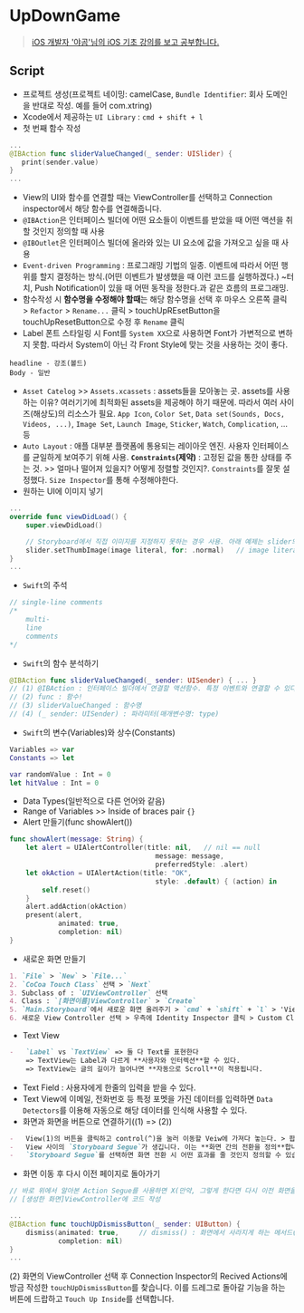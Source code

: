 # UpDownGame

> [iOS 개발자 '야곰'님의 iOS 기초 강의를 보고 공부합니다.](https://blog.yagom.net/category/ios-dev/ios-for-starter/)

## Script

-   프로젝트 생성(프로젝트 네이밍: camelCase, `Bundle Identifier`: 회사 도메인을 반대로 작성. 예를 들어 com.xtring)
-   Xcode에서 제공하는 `UI Library` : `cmd + shift + l`
-   첫 번째 함수 작성

```swift
...
@IBAction func sliderValueChanged(_ sender: UISlider) {
   print(sender.value)
}
...
```

-   View의 UI와 함수를 연결할 때는 ViewController를 선택하고 Connection inspector에서 해당 함수를 연결해줍니다.
-   `@IBAction`은 인터페이스 빌더에 어떤 요소들이 이벤트를 받았을 때 어떤 액션을 취할 것인지 정의할 때 사용
-   `@IBOutlet`은 인터페이스 빌더에 올라와 있는 UI 요소에 값을 가져오고 싶을 때 사용
-   `Event-driven Programming` : 프로그래밍 기법의 일종. 이벤트에 따라서 어떤 행위를 할지 결정하는 방식.(어떤 이벤트가 발생했을 때 이런 코드를 실행하겠다.) ~터치, Push Notification이 있을 때 어떤 동작을 정한다.과 같은 흐름의 프로그래밍.
-   함수작성 시 **함수명을 수정해야 할때**는 해당 함수명을 선택 후 마우스 오른쪽 클릭 > `Refactor` > `Rename...` 클릭 > touchUpREsetButton을 touchUpResetButton으로 수정 후 `Rename` 클릭
-   Label 폰트 스타일링 시 Font를 `System XX`으로 사용하면 Font가 가변적으로 변하지 못함. 따라서 System이 아닌 각 Front Style에 맞는 것을 사용하는 것이 좋다.

```
headline - 강조(볼드)
Body - 일반
```

-   `Asset Catelog` >> `Assets.xcassets` : assets들을 모아놓는 곳. assets를 사용하는 이유? 여러기기에 최적화된 assets을 제공해야 하기 때문에. 따라서 여러 사이즈(해상도)의 리소스가 필요. `App Icon`, `Color Set`, `Data set(Sounds, Docs, Videos, ...)`, `Image Set`, `Launch Image`, `Sticker`, `Watch`, `Complication`, ... 등
-   `Auto Layout` : 애플 대부분 플랫폼에 통용되는 레이아웃 엔진. 사용자 인터페이스를 균일하게 보여주기 위해 사용. **`Constraints`(제약)** : 고정된 값을 통한 상태를 주는 것. >> 얼마나 떨어져 있을지? 어떻게 정렬할 것인지?. `Constraints`를 잘못 설정했다. `Size Inspector`를 통해 수정해야한다.
-   원하는 UI에 이미지 넣기

```swift
...
override func viewDidLoad() {
    super.viewDidLoad()

    // Storyboard에서 직접 이미지를 지정하지 못하는 경우 사용. 아래 예제는 slider의 thumb 이미지를 변경하는 것
    slider.setThumbImage(image literal, for: .normal)   // image literal을 통해 이미지를 지정
}
...
```

-   `Swift`의 주석

```swift
// single-line comments
/*
    multi-
    line
    comments
*/
```

-   `Swift`의 함수 분석하기

```swift
@IBAction func sliderValueChanged(_ sender: UISender) { ... }
// (1) @IBAction : 인터페이스 빌더에서 연결할 액션함수. 특정 이벤트와 연결할 수 있다.
// (2) func : 함수!
// (3) sliderValueChanged : 함수명
// (4) (_ sender: UISender) : 파라미터(매개변수명: type)
```

-   `Swift`의 변수(Variables)와 상수(Constants)

```swift
Variables => var
Constants => let

var randomValue : Int = 0
let hitValue : Int = 0
```

-   Data Types(일반적으로 다른 언어와 같음)
-   Range of Variables >> Inside of braces pair `{}`
-   Alert 만들기(func showAlert())

```swift
func showAlert(message: String) {
    let alert = UIAlertController(title: nil,   // nil == null
                                    message: message,
                                    preferredStyle: .alert)
    let okAction = UIAlertAction(title: "OK",
                                    style: .default) { (action) in
        self.reset()
    }
    alert.addAction(okAction)
    present(alert,
            animated: true,
            completion: nil)
}
```

-   새로운 화면 만들기

```markdown
1. `File` > `New` > `File...`
2. `CoCoa Touch Class` 선택 > `Next`
3. Subclass of : `UIViewController` 선택
4. Class : `[화면이름]ViewController` > `Create`
5. `Main.Storyboard`에서 새로운 화면 올려주기 > `cmd` + `shift` + `l` > 'View Controller' 검색 > 드래그해서 원하는 위치에 드랍
6. 새로운 View Controller 선택 > 우측에 Identity Inspector 클릭 > Custom Class의 Class: `방금 만든 View Controller` 선택
```

-   Text View

```markdown
-   `Label` vs `TextView` => 둘 다 Text를 표현한다
    => TextView는 Label과 다르게 **사용자와 인터렉션**할 수 있다.
    => TextView는 글의 길이가 늘어나면 **자동으로 Scroll**이 적용됩니다.
```

-   Text Field : 사용자에게 한줄의 입력을 받을 수 있다.
-   Text View에 이메일, 전화번호 등 특정 포멧을 가진 데이터를 입력하면 `Data Detectors`를 이용해 자동으로 해당 데이터를 인식해 사용할 수 있다.
-   화면과 화면을 버튼으로 연결하기((1) => (2))

```markdown
-   View(1)의 버튼을 클릭하고 control(^)을 눌러 이동할 Veiw에 가져다 놓는다. > 팝업의 `Action Segue` 중 하나를 선택(예제에서는 `Present Modally` 선택)
-   View 사이의 `Storyboard Segue`가 생깁니다. 이는 **화면 간의 전환을 정의**합니다.
-   `Storyboard Segue`를 선택하면 화면 전환 시 어떤 효과를 줄 것인지 정의할 수 있습니다.(예제에서는 Transition을 `Cross Dissolve`로 선택)
```

-   화면 이동 후 다시 이전 페이지로 돌아가기

```swift
// 바로 위에서 알아본 Action Segue를 사용하면 X(만약, 그렇게 한다면 다시 이전 화면을 새롭게 생성합니다. 즉, 기존 상태가 유지되지 안습니다.)
// [생성한 화면]ViewController에 코드 작성

...
@IBAction func touchUpDismissButton(_ sender: UIButton) {
    dismiss(animated: true,     // dismiss() : 화면에서 사라지게 하는 메서드(<-> present() : 화면에 보이게)
            completion: nil)
}
...
```

(2) 화면의 ViewController 선택 후 Connection Inspector의 Recived Actions에 방금 작성한 `touchUpDismissButton`를 찾습니다. 이를 드레그로 돌아갈 기능을 하는 버튼에 드랍하고 `Touch Up Inside`를 선택합니다.
